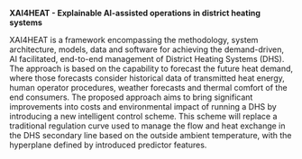 **XAI4HEAT - Explainable AI-assisted operations in district heating systems**

XAI4HEAT is a framework encompassing the methodology, system architecture, models, data and software for achieving the demand-driven, AI facilitated, end-to-end management of District Heating Systems (DHS). The approach is based on the capability to forecast the future heat demand, where those forecasts consider historical data of transmitted heat energy, human operator procedures, weather forecasts and thermal comfort of the end consumers. The proposed approach aims to bring significant improvements into costs and environmental impact of running a DHS by introducing a new intelligent control scheme. This scheme will replace a traditional regulation curve used to manage the flow and heat exchange in the DHS secondary line based on the outside ambient temperature, with the hyperplane defined by introduced predictor features.

